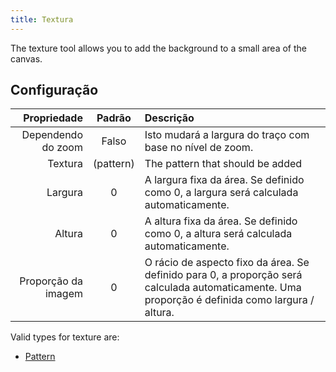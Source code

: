 ```yaml
---
title: Textura
---
```


The texture tool allows you to add the background to a small area of the canvas.

## Configuração

|         Propriedade |            Padrão            | Descrição                                                                                                                                                                                        |
| ------------------: | :--------------------------: | :----------------------------------------------------------------------------------------------------------------------------------------------------------------------------------------------- |
|  Dependendo do zoom |             Falso            | Isto mudará a largura do traço com base no nível de zoom.                                                                                                                        |
|             Textura | (pattern) | The pattern that should be added                                                                                                                                                                 |
|             Largura |               0              | A largura fixa da área. Se definido como 0, a largura será calculada automaticamente.                                                                            |
|              Altura |               0              | A altura fixa da área. Se definido como 0, a altura será calculada automaticamente.                                                                              |
| Proporção da imagem |               0              | O rácio de aspecto fixo da área. Se definido para 0, a proporção será calculada automaticamente. Uma proporção é definida como largura / altura. |

Valid types for texture are:

- [Pattern](../../background#pattern)
